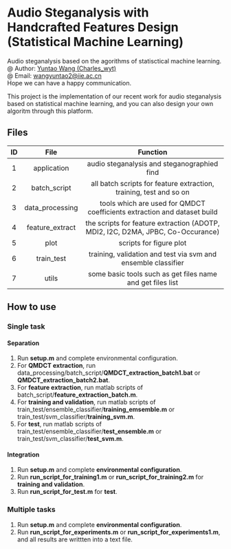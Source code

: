 # Audio Steganalysis with Handcrafted Features Design (Statistical Machine Learning)
Audio steganalysis based on the agorithms of statisctical machine learning.<br>
@ Author: [Yuntao Wang (Charles_wyt)](http://www.escience.cn/people/wangyuntao/index.html)<br>
@ Email: wangyuntao2@iie.ac.cn <br>
Hope we can have a happy communication.

This project is the implementation of our recent work for audio steganalysis based on statistical machine learning, and you can also design your own algoritm through this platform.

## Files
ID | File | Function 
:-:| :-:  | :-:
 1 | application     | audio steganalysis and steganographied find
 2 | batch_script    | all batch scripts for feature extraction, training, test and so on
 3 | data_processing | tools which are used for QMDCT coefficients extraction and dataset build
 4 | feature_extract | the scripts for feature extraction (ADOTP, MDI2, I2C, D2MA, JPBC, Co-Occurance)
 5 | plot            | scripts for figure plot
 6 | train_test      | training, validation and test via svm and ensemble classifier
 7 | utils			        | some basic tools such as get files name and get files list

## How to use
### Single task
#### Separation
1. Run **setup.m** and complete environmental configuration.
2. For **QMDCT extraction**, run data_processing/batch_script/**QMDCT_extraction_batch1.bat** or **QMDCT_extraction_batch2.bat**.
3. For **feature extraction**, run matlab scripts of batch_script/**feature_extraction_batch.m**.
4. For **training and validation**, run matlab scripts of train_test/ensemble_classifier/**training_emsemble.m** or train_test/svm_classifier/**training_svm.m**.
5. For **test**, run matlab scripts of train_test/ensemble_classifier/**test_ensemble.m** or train_test/svm_classifier/**test_svm.m**.

#### Integration
1. Run **setup.m** and complete **environmental configuration**.
2. Run **run_script_for_training1.m** or **run_script_for_training2.m** for **training and validation**.
3. Run **run_script_for_test.m** for **test**.

### Multiple tasks
1. Run **setup.m** and complete **environmental configuration**.
2. Run **run_script_for_experiments.m** or **run_script_for_experiments1.m**, and all results are writtten into a text file.
